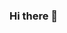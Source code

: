 ### Hi there 👋

<!--
**alexanderdong8/alexanderdong8** is a ✨ _special_ ✨ repository because its `README.md` (this file) appears on your GitHub profile.
EDIT MADE
Here are some ideas to get you started:

- 🔭 I’m currently working on ...
- 🌱 I’m currently learning ...
- 👯 I’m looking to collaborate on ...
- 🤔 I’m looking for help with ...
- 💬 Ask me about ...
- 📫 How to reach me: ...
- 😄 Pronouns: ...
- ⚡ Fun fact: ...
-->
